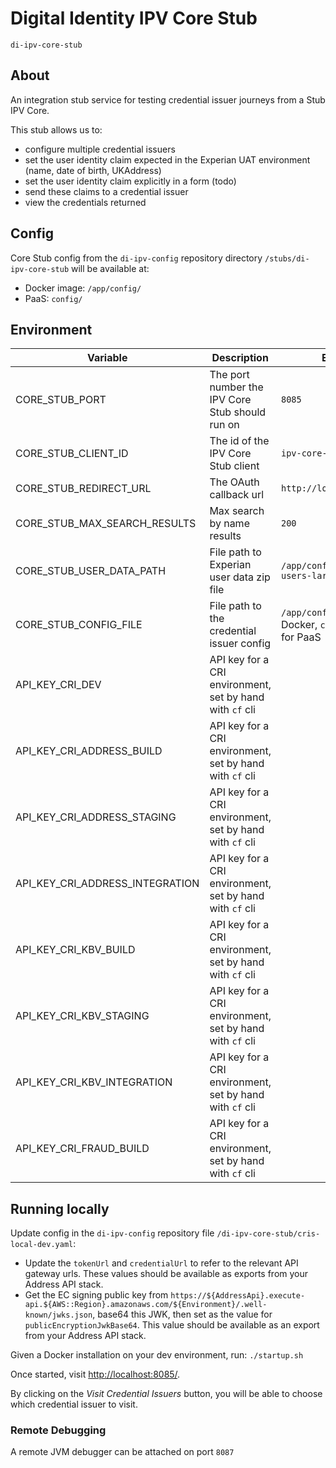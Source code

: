 # Digital Identity IPV Core Stub

`di-ipv-core-stub`

## About

An integration stub service for testing credential issuer journeys from a Stub IPV Core.

This stub allows us to:

* configure multiple credential issuers
* set the user identity claim expected in the Experian UAT environment (name, date of birth, UKAddress)
* set the user identity claim explicitly in a form (todo)
* send these claims to a credential issuer
* view the credentials returned

## Config

Core Stub config from the `di-ipv-config` repository directory `/stubs/di-ipv-core-stub` will be available at:
* Docker image: `/app/config/`
* PaaS: `config/`

## Environment

Variable | Description                                              | Example Value
--- |----------------------------------------------------------| --- |
CORE_STUB_PORT             | The port number the IPV Core Stub should run on          | `8085` |
CORE_STUB_CLIENT_ID              | The id of the IPV Core Stub client                       | `ipv-core-stub` |
CORE_STUB_REDIRECT_URL               | The OAuth callback url                                   | `http://localhost:8085/callback` |
CORE_STUB_MAX_SEARCH_RESULTS   | Max search by name results                               | `200` |
CORE_STUB_USER_DATA_PATH  | File path to Experian user data zip file                 | `/app/config/experian-uat-users-large.zip` |
CORE_STUB_CONFIG_FILE  | File path to the credential issuer config                | `/app/config/cris-dev.yaml` for Docker, `config/cris-dev.yaml` for PaaS|
API_KEY_CRI_DEV | API key for a CRI environment, set by hand with `cf` cli ||
API_KEY_CRI_ADDRESS_BUILD | API key for a CRI environment, set by hand with `cf` cli ||
API_KEY_CRI_ADDRESS_STAGING | API key for a CRI environment, set by hand with `cf` cli ||
API_KEY_CRI_ADDRESS_INTEGRATION | API key for a CRI environment, set by hand with `cf` cli ||
API_KEY_CRI_KBV_BUILD | API key for a CRI environment, set by hand with `cf` cli ||
API_KEY_CRI_KBV_STAGING | API key for a CRI environment, set by hand with `cf` cli ||
API_KEY_CRI_KBV_INTEGRATION | API key for a CRI environment, set by hand with `cf` cli ||
API_KEY_CRI_FRAUD_BUILD | API key for a CRI environment, set by hand with `cf` cli ||

## Running locally

Update config in the `di-ipv-config` repository file `/di-ipv-core-stub/cris-local-dev.yaml`:
* Update the `tokenUrl` and `credentialUrl` to refer to the relevant API gateway urls. These values should be available as exports from your Address API stack.
* Get the EC signing public key from `https://${AddressApi}.execute-api.${AWS::Region}.amazonaws.com/${Environment}/.well-known/jwks.json`, base64 this JWK, then set as the value for `publicEncryptionJwkBase64`. This value should be available as an export from your Address API stack.

Given a Docker installation on your dev environment, run:
`./startup.sh`

Once started, visit [http://localhost:8085/](http://localhost:8085/).

By clicking on the _Visit Credential Issuers_ button, you will be able to choose which credential issuer to visit.

### Remote Debugging

A remote JVM debugger can be attached on port `8087`